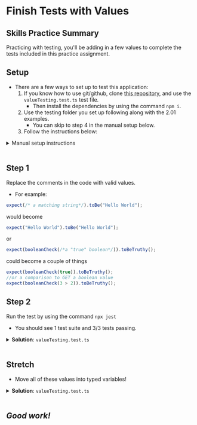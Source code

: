 # Finish Tests with Values

## Skills Practice Summary

Practicing with testing, you'll be adding in a few values to complete the tests
included in this practice assignment.

## Setup

- There are a few ways to set up to test this application:
  1. If you know how to use git/github, clone
     <a href="https://github.com/DevMountain/practiceUnitTesting_qa2.01" target="\blank">this
     repository</a>, and use the `valueTesting.test.ts` test file.
     - Then install the dependencies by using the command `npm i`.
  1. Use the testing folder you set up following along with the 2.01 examples.
     - You can skip to step 4 in the manual setup below.
  1. Follow the instructions below:

<details markdown="1"><summary>Manual setup instructions</summary>

1. Create a new folder on your computer; you can call it something like
   `practiceUnitTesting`.
1. Open that folder in VS Code.
1. With that folder as your "working directory" run the following commands:
   - `npm init -y`
   - `npm i --save-dev jest typescript ts-jest @types/jest`
   - `npx ts-jest config:init`
1. Add a new file called: `valueTesting.test.ts`
1. Copy in the code below.

```typescript
describe("value testing", () => {
  test("strings are string", () => {
    expect(/* a matching string*/).toBe("Hello World");
    expect(stringCheck(/*a word */)).toBeTruthy();
    expect(stringCheck(/*a sentence*/)).toBeTruthy();
    expect(stringCheck(/*not a string*/)).toBeFalsy();
  });
  test("numbers are numbers", () => {
    expect(/* a matching number*/).toBe(3.14159);
    expect(numberCheck(/*a decimal number*/)).toBeTruthy();
    expect(numberCheck(/*an equation*/)).toBeTruthy();
    expect(numberCheck(/*not a number*/)).toBeFalsy();
  });
  test("booleans are booleans", () => {
    expect(/* a matching boolean*/).toBe(false);
    expect(booleanCheck(/*a "true" boolean*/)).toBeTruthy();
    expect(booleanCheck(/*a "false" boolean*/)).toBeTruthy();
    expect(booleanCheck(/*not a boolean*/)).toBeFalsy();
  });
});

function numberCheck(x) {
  return typeof x == "number";
}
function stringCheck(x) {
  return typeof x == "string";
}
function booleanCheck(x) {
  return typeof x == "boolean";
}
```

</details>

</br>

## Step 1

Replace the comments in the code with valid values.

- For example:

```typescript
expect(/* a matching string*/).toBe("Hello World");
```

would become

```typescript
expect("Hello World").toBe("Hello World");
```

or

```typescript
expect(booleanCheck(/*a "true" boolean*/)).toBeTruthy();
```

could become a couple of things

```typescript
expect(booleanCheck(true)).toBeTruthy();
//or a comparison to GET a boolean value
expect(booleanCheck(3 > 2)).toBeTruthy();
```

## Step 2

Run the test by using the command `npx jest`

- You should see 1 test suite and 3/3 tests passing.

<details markdown="1"><summary><strong>Solution</strong>: <code>valueTesting.test.ts</code></summary>

```typescript
describe("value testing", () => {
  test("strings are string", () => {
    expect("Hello World").toBe("Hello World");
    expect(stringCheck("test")).toBeTruthy();
    expect(stringCheck("Coding is more fun than manual testing.")).toBeTruthy();
    expect(stringCheck(1010101010101010)).toBeFalsy();
  });
  test("numbers are numbers", () => {
    expect(3.14159).toBe(3.14159);
    expect(numberCheck(-555.333)).toBeTruthy();
    expect(numberCheck((3 * 5) / 13 + 1)).toBeTruthy();
    expect(numberCheck("12")).toBeFalsy();
  });
  test("booleans are booleans", () => {
    expect(false).toBe(false);
    expect(booleanCheck(true)).toBeTruthy();
    expect(booleanCheck(false)).toBeTruthy();
    expect(booleanCheck(5)).toBeFalsy();
  });
});

function numberCheck(x) {
  return typeof x == "number";
}
function stringCheck(x) {
  return typeof x == "string";
}
function booleanCheck(x) {
  return typeof x == "boolean";
}
```

</details>

</br>

## Stretch

- Move all of these values into typed variables!

<details markdown="1"><summary><strong>Solution</strong>: <code>valueTesting.test.ts</code></summary>

```typescript
describe("value testing", () => {
  test("strings are string", () => {
    let hello: string = "Hello World";
    let word: string = "test";
    let sentence: string = "Coding is more fun than manual testing.";
    let notAString: number = 1010101010101010;

    expect(hello).toBe("Hello World");
    expect(stringCheck(word)).toBeTruthy();
    expect(stringCheck(sentence)).toBeTruthy();
    expect(stringCheck(notAString)).toBeFalsy();
  });
  test("numbers are numbers", () => {
    let pi: number = 3.14159;
    let decimal: number = -555.333;
    let equationResults: number = (3 * 5) / 13 + 1;
    let notANumber: string = "12";

    expect(pi).toBe(3.14159);
    expect(numberCheck(decimal)).toBeTruthy();
    expect(numberCheck(equationResults)).toBeTruthy();
    expect(numberCheck(notANumber)).toBeFalsy();
  });
  test("booleans are booleans", () => {
    let isFalse: boolean = false;
    let isTrue: boolean = true;
    let falseFromComparison: boolean = 2 > 12;
    let notABoolean: number = 5;

    expect(isFalse).toBe(false);
    expect(booleanCheck(isTrue)).toBeTruthy();
    expect(booleanCheck(falseFromComparison)).toBeTruthy();
    expect(booleanCheck(notABoolean)).toBeFalsy();
  });
});

function numberCheck(x) {
  return typeof x == "number";
}
function stringCheck(x) {
  return typeof x == "string";
}
function booleanCheck(x) {
  return typeof x == "boolean";
}
```

</details>

</br>

## **_Good work!_**
